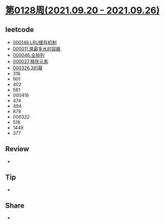 # [第0128周(2021.09.20 - 2021.09.26)](https://github.com/vjudge/ARTS/blob/master/2021/第0128周.md)

## leetcode
* [000146.LRU缓存机制](https://github.com/vjudge/leetcode/tree/master/000001-000200/000146.LRU缓存机制)
* [000011.盛最多水的容器](https://github.com/vjudge/leetcode/tree/master/000001-000200/000011.盛最多水的容器)
* [000046.全排列](https://github.com/vjudge/leetcode/tree/master/000001-000200/000046.全排列)
* [000027.移除元素](https://github.com/vjudge/leetcode/tree/master/000001-000200/000027.移除元素)
* [000326.3的幂](https://github.com/vjudge/leetcode/tree/master/000201-000400/000326.3的幂)
* 316
* 901
* 402
* 581
* 000416
* 474
* 494
* 879
* 000322
* 518
* 1449
* 377


## Review
*


## Tip
*


## Share
*
